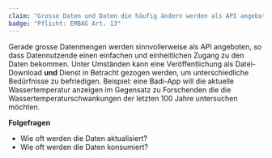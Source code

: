 ```yaml
---
claim: "Grosse Daten und Daten die häufig ändern werden als API angeboten."
badge: "Pflicht: EMBAG Art. 13"
---
```


Gerade grosse Datenmengen werden sinnvollerweise als API angeboten, so dass Datennutzende einen einfachen und einheitlichen Zugang zu den Daten bekommen. Unter Umständen kann eine Veröffentlichung als Datei-Download **und** Dienst in Betracht gezogen werden, um unterschiedliche Bedürfnisse zu befriedigen. Beispiel: eine Badi-App will die aktuelle Wassertemperatur anzeigen im Gegensatz zu Forschenden die die Wassertemperaturschwankungen der letzten 100 Jahre untersuchen möchten.

**Folgefragen**

* Wie oft werden die Daten aktualisiert?
* Wie oft werden die Daten konsumiert?

